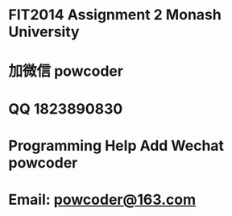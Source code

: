 # FIT2014 Assignment 2 Monash University
# 加微信 powcoder

# QQ 1823890830

# Programming Help Add Wechat powcoder

# Email: powcoder@163.com

